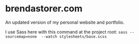 brendastorer.com
================
An updated version of my personal website and portfolio.

I use Sass here with this command at the project root: `sass --sourcemap=none  --watch stylesheets/base.scss`

